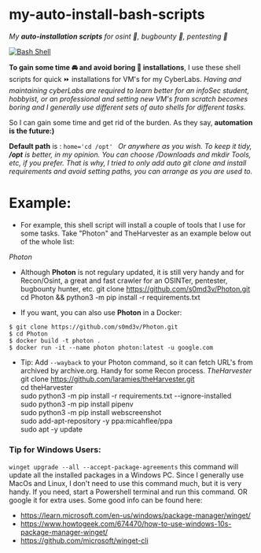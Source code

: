 # my-auto-install-bash-scripts

*My **auto-installation scripts** for osint 🧐, bugbounty 🐛, pentesting 🔨*

[![Bash Shell](https://badges.frapsoft.com/bash/v1/bash-200x34.png?v=103)](https://github.com/ellerbrock/open-source-badges/)



**To gain some time 🚘 and avoid boring 🥱 installations**, I use these shell scripts for quick ⏩ installations for VM's for my CyberLabs.
*Having and maintaining cyberLabs are required to learn better for an infoSec student, hobbyist, or an professional and setting new VM's from scratch becomes boring and I generally use different sets of auto shells for different tasks.*

So I can gain some time and get rid of the burden. As they say, **automation is the future:)**

**Default path** is : ````home='cd /opt' ````
*Or anywhere as you wish. To keep it tidy, **/opt** is better, in my opinion. You can choose /Downloads and mkdir Tools, etc, if you prefer. That is why, I tried to only add auto git clone and install requirements and avoid setting paths, you can arrange as you are used to.*

# Example:

- For example, this shell script will install a couple of tools that I use for some tasks. Take "Photon" and TheHarvester as an example below out of the whole list:

*Photon* <br /> 
- Although **Photon** is not regulary updated, it is still very handy and for Recon/Osint, a great and fast crawler for an OSINTer, pentester, bugbounty hunter, etc.
git clone https://github.com/s0md3v/Photon.git<br />
cd Photon && python3 -m pip install -r requirements.txt

- If you want, you can also use **Photon** in a Docker:

````
$ git clone https://github.com/s0md3v/Photon.git
$ cd Photon
$ docker build -t photon .
$ docker run -it --name photon photon:latest -u google.com
````
- Tip: Add ````--wayback```` to your Photon command, so it can fetch URL's from archived by archive.org. Handy for some Recon process. 
*TheHarvester*<br /> 
git clone https://github.com/laramies/theHarvester.git<br />
cd theHarvester<br />
sudo python3 -m pip install -r requirements.txt --ignore-installed<br />
sudo python3 -m pip install pipenv<br />
sudo python3 -m pip install webscreenshot<br />
sudo add-apt-repository -y ppa:micahflee/ppa<br />
sudo apt -y update


### Tip for Windows Users:
 ````winget upgrade --all --accept-package-agreements```` this command will update all the installed packages in a Windows PC. Since I generally use MacOs and Linux, I don't need to use this command much, but it is very handy. If you need, start a Powershell terminal and run this command. OR google it for extra uses. Some good info can be found here:
- https://learn.microsoft.com/en-us/windows/package-manager/winget/
- https://www.howtogeek.com/674470/how-to-use-windows-10s-package-manager-winget/
- https://github.com/microsoft/winget-cli
  


